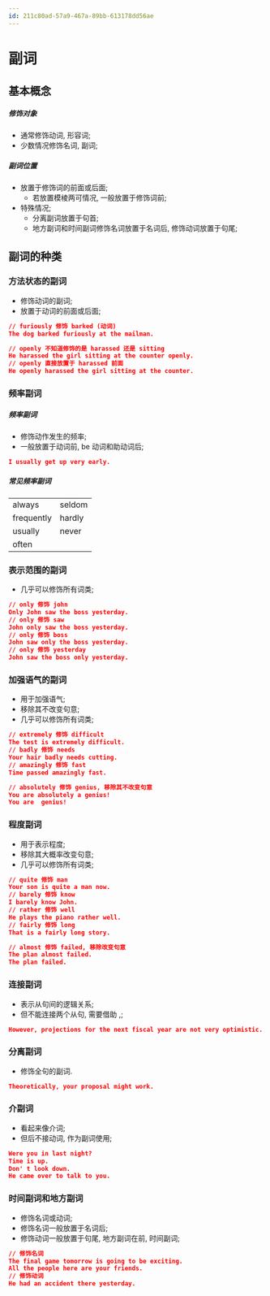 ```yaml
---
id: 211c80ad-57a9-467a-89bb-613178dd56ae
---
```


# 副词

## 基本概念

##### 修饰对象

- 通常修饰动词, 形容词;
- 少数情况修饰名词, 副词;

##### 副词位置

- 放置于修饰词的前面或后面;
  - 若放置模棱两可情况, 一般放置于修饰词前;
- 特殊情况;
  - 分离副词放置于句首;
  - 地方副词和时间副词修饰名词放置于名词后, 修饰动词放置于句尾;

## 副词的种类

### 方法状态的副词

- 修饰动词的副词;
- 放置于动词的前面或后面;

```json
// furiously 修饰 barked (动词)
The dog barked furiously at the mailman.

// openly 不知道修饰的是 harassed 还是 sitting
He harassed the girl sitting at the counter openly.
// openly 直接放置于 harassed 前面
He openly harassed the girl sitting at the counter.
```

### 频率副词

##### 频率副词

- 修饰动作发生的频率;
- 一般放置于动词前, be 动词和助动词后;

```json
I usually get up very early.
```

##### 常见频率副词

|            |        |
| ---------- | ------ |
| always     | seldom |
| frequently | hardly |
| usually    | never  |
| often      |        |

### 表示范围的副词

- 几乎可以修饰所有词类;

```json
// only 修饰 john
Only John saw the boss yesterday.
// only 修饰 saw
John only saw the boss yesterday.
// only 修饰 boss
John saw only the boss yesterday.
// only 修饰 yesterday
John saw the boss only yesterday.
```

### 加强语气的副词

- 用于加强语气;
- 移除其不改变句意;
- 几乎可以修饰所有词类;

```json
// extremely 修饰 difficult
The test is extremely difficult.
// badly 修饰 needs
Your hair badly needs cutting.
// amazingly 修饰 fast
Time passed amazingly fast.

// absolutely 修饰 genius, 移除其不改变句意
You are absolutely a genius!
You are  genius!
```

### 程度副词

- 用于表示程度;
- 移除其大概率改变句意;
- 几乎可以修饰所有词类;

```json
// quite 修饰 man
Your son is quite a man now.
// barely 修饰 know
I barely know John.
// rather 修饰 well
He plays the piano rather well.
// fairly 修饰 long
That is a fairly long story.

// almost 修饰 failed, 移除改变句意
The plan almost failed.
The plan failed.
```

### 连接副词

- 表示从句间的逻辑关系;
- 但不能连接两个从句, 需要借助 ,;

```json
However, projections for the next fiscal year are not very optimistic.
```

### 分离副词

- 修饰全句的副词.

```json
Theoretically, your proposal might work.
```

### 介副词

- 看起来像介词;
- 但后不接动词, 作为副词使用;

```json
Were you in last night?
Time is up.
Don' t look down.
He came over to talk to you.
```

### 时间副词和地方副词

- 修饰名词或动词;
- 修饰名词一般放置于名词后;
- 修饰动词一般放置于句尾, 地方副词在前, 时间副词;

```json
// 修饰名词
The final game tomorrow is going to be exciting.
All the people here are your friends.
// 修饰动词
He had an accident there yesterday.
```
